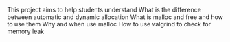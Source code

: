 This project aims to help students understand 
What is the difference between automatic and dynamic allocation
What is malloc and free and how to use them
Why and when use malloc
How to use valgrind to check for memory leak
